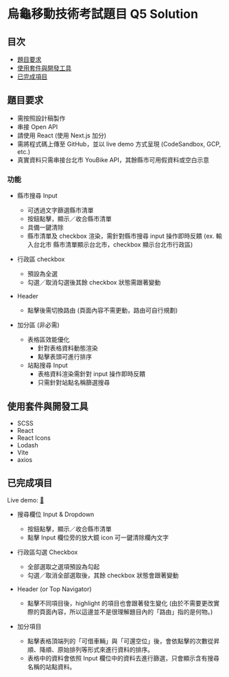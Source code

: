 # 烏龜移動技術考試題目 Q5 Solution

## 目次

- [題目要求](#題目要求)
- [使用套件與開發工具](#使用套件與開發工具)
- [已完成項目](#已完成項目)

## 題目要求

- 需按照設計稿製作
- 串接 Open API
- 請使用 React (使用 Next.js 加分)
- 需將程式碼上傳至 GitHub，並以 live demo 方式呈現 (CodeSandbox, GCP, etc.)
- 真實資料只需串接台北市 YouBike API，其餘縣市可用假資料或空白示意

### 功能

- 縣市搜尋 Input

  - 可透過文字篩選縣市清單
  - 按鈕點擊，顯示／收合縣市清單
  - 具備一鍵清除
  - 縣市清單及 checkbox 渲染，需針對縣市搜尋 input 操作即時反饋 (ex. 輸入台北市 縣市清單顯示台北市，checkbox 顯示台北市行政區)

- 行政區 checkbox

  - 預設為全選
  - 勾選／取消勾選後其餘 checkbox 狀態需跟著變動

- Header

  - 點擊後需切換路由 (頁面內容不需更動，路由可自行規劃)

- 加分區 (非必需)

  - 表格區效能優化
    - 針對表格資料動態渲染
    - 點擊表頭可進行排序
  - 站點搜尋 Input
    - 表格資料渲染需針對 input 操作即時反饋
    - 只需針對站點名稱篩選搜尋

## 使用套件與開發工具

- SCSS
- React
- React Icons
- Lodash
- Vite
- axios

## 已完成項目

Live demo: [🔗](https://taipei-youbike-yishin.netlify.app/)

- 搜尋欄位 Input & Dropdown

  - 按鈕點擊，顯示／收合縣市清單
  - 點擊 Input 欄位旁的放大鏡 icon 可一鍵清除欄內文字

- 行政區勾選 Checkbox

  - 全部選取之選項預設為勾起
  - 勾選／取消全部選取後，其餘 checkbox 狀態會跟著變動

- Header (or Top Navigator)

  - 點擊不同項目後，highlight 的項目也會跟著發生變化 (由於不需要更改實際的頁面內容，所以這邊並不是很理解題目內的「路由」指的是何物。)

- 加分項目

  - 點擊表格頂端列的「可借車輛」與「可還空位」後，會依點擊的次數從昇順、降順、原始排列等形式來進行資料的排序。
  - 表格中的資料會依照 Input 欄位中的資料去進行篩選，只會顯示含有搜尋名稱的站點資料。
